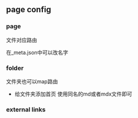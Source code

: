 
## page config
### page
文件对应路由

在_meta.json中可以改名字

### folder
文件夹也可以map路由

- 给文件夹添加首页
使用同名的md或者mdx文件即可

### external links